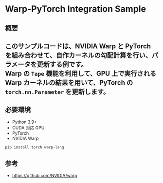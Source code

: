 # Warp-PyTorch Integration Sample

## 概要
このサンプルコードは、**NVIDIA Warp** と **PyTorch** を組み合わせて、自作カーネルの勾配計算を行い、パラメータを更新する例です。  
Warp の `Tape` 機能を利用して、GPU 上で実行される Warp カーネルの結果を用いて、PyTorch の `torch.nn.Parameter` を更新します。
---

## 必要環境
- Python 3.9+
- CUDA 対応 GPU
- PyTorch
- NVIDIA Warp

```bash
pip install torch warp-lang
```

## 参考
- https://github.com/NVIDIA/warp
